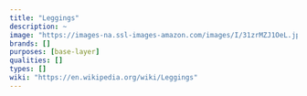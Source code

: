 ```yaml
---
title: "Leggings"
description: ~
image: "https://images-na.ssl-images-amazon.com/images/I/31zrMZJ1OeL.jpg"
brands: []
purposes: [base-layer]
qualities: []
types: []
wiki: "https://en.wikipedia.org/wiki/Leggings"
---
```

